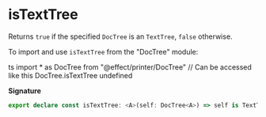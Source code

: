 # isTextTree

Returns `true` if the specified `DocTree` is an `TextTree`, `false` otherwise.

To import and use `isTextTree` from the "DocTree" module:

ts
import \* as DocTree from "@effect/printer/DocTree"
// Can be accessed like this
DocTree.isTextTree
undefined

**Signature**

```ts
export declare const isTextTree: <A>(self: DocTree<A>) => self is TextTree<A>
```
